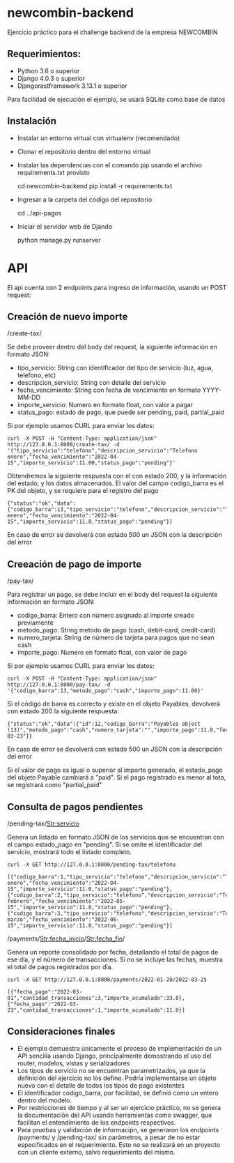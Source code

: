 # newcombin-backend

Ejercicio práctico para el challenge backend de la empresa NEWCOMBIN

## Requerimientos:

- Python 3.6 o superior
- Django 4.0.3 o superior
- Djangorestframework 3.13.1 o superior

Para facilidad de ejecución el ejemplo, se usará SQLite como base de datos

## Instalación


- Instalar un entorno virtual con virtualenv (recomendado)
- Clonar el repositorio dentro del entorno virtual
- Instalar las dependencias con el comando pip usando el archivo requirements.txt provisto

    cd newcombin-backend
    pip install -r requirements.txt

- Ingresar a la carpeta del código del repositorio

    cd ../api-pagos

- Iniciar el servidor web de Djando

    python manage.py runserver


# API

El api cuenta con 2 endpoints para ingreso de información, usando un POST request:

## Creación de nuevo importe

/create-tax/

Se debe proveer dentro del body del request, la siguiente información en formato JSON:

- tipo_servicio: String con identificador del tipo de servicio (luz, agua, telefono, etc)
- descripcion_servicio: String con detalle del servicio
- fecha_vencimiento: String con fecha de vencimiento en formato YYYY-MM-DD
- importe_servicio: Numero en formato float, con valor a pagar
- status_pago: estado de pago, que puede ser pending, paid, partial_paid

Si por ejemplo usamos CURL para enviar los datos:

    curl -X POST -H "Content-Type: application/json" http://127.0.0.1:8000/create-tax/ -d '{"tipo_servicio":"telefono","descripcion_servicio":"Telefono  enero","fecha_vencimiento":"2022-04-15","importe_servicio":11.00,"status_pago":"pending"}'

Obtendremos la siguiente respuesta con el con estado 200, y la información del estado, y los datos almacenados. El valor del campo codigo_barra es el PK del objeto, y se requiere para el registro del pago

    {"status":"ok","data":{"codigo_barra":13,"tipo_servicio":"telefono","descripcion_servicio":"Telefono  enero","fecha_vencimiento":"2022-04-15","importe_servicio":11.0,"status_pago":"pending"}}

En caso de error se devolverá con estado 500 un JSON con la descripción del error

## Creeación de pago de importe

/pay-tax/

Para registrar un pago, se debe incluir en el body del request la siguiente información en formato JSON:

- codigo_barra: Entero con número asignado al importe creado previamente
- metodo_pago: String metodo de pago (cash, debit-card, credit-card)
- numero_tarjeta: String de número de tarjeta para pagos que no sean cash
- importe_pago: Numero en formato float, con valor de pago

Si por ejemplo usamos CURL para enviar los datos:

    curl -X POST -H "Content-Type: application/json" http://127.0.0.1:8000/pay-tax/ -d '{"codigo_barra":13,"metodo_pago":"cash","importe_pago":11.00}'

Si el código de barra es correcto y existe en el objeto Payables, devolverá con estado 200 la siguiente respuesta:

    {"status":"ok","data":{"id":12,"codigo_barra":"Payables object (13)","metodo_pago":"cash","numero_tarjeta":"","importe_pago":11.0,"fecha_pago":"2022-03-23"}}

En caso de error se devolverá con estado 500 un JSON con la descripción del error

Si el valor de pago es igual o superior al importe generado, el estado_pago del objeto Payable cambiará a "paid". Si el pago registrado es menor al tota, se registrará como "partial_paid"

## Consulta de pagos pendientes

/pending-tax/<Str:servicio>

Genera un listado en formato JSON de los servicios que se encuentran con el campo estado_pago en "pending". Si se omite el identificador del servicio, mostrará todo el listado completo.

    curl -X GET http://127.0.0.1:8000/pending-tax/telefono

    [{"codigo_barra":1,"tipo_servicio":"telefono","descripcion_servicio":"Telefono  enero","fecha_vencimiento":"2022-04-15","importe_servicio":11.0,"status_pago":"pending"},{"codigo_barra":2,"tipo_servicio":"telefono","descripcion_servicio":"Telefono febrero","fecha_vencimiento":"2022-05-15","importe_servicio":11.0,"status_pago":"pending"},{"codigo_barra":3,"tipo_servicio":"telefono","descripcion_servicio":"Telefono marzo","fecha_vencimiento":"2022-06-15","importe_servicio":11.0,"status_pago":"pending"}]

/payments/<Str:fecha_inicio>/<Str:fecha_fin>/

Genera un reporte consolidado por fecha, detallando el total de pagos de ese día, y el número de transacciones. Si no se incluye las fechas, muestra el total de pagos registrados por día.

    curl -X GET http://127.0.0.1:8000/payments/2022-01-20/2022-03-25

    [{"fecha_pago":"2022-03-01","cantidad_transacciones":3,"importe_acumulado":33.0},{"fecha_pago":"2022-03-23","cantidad_transacciones":1,"importe_acumulado":11.0}]

## Consideraciones finales

- El ejemplo demuestra únicamente el proceso de implementación de un API sencilla usando Django, principalmente demostrando el uso del router, modelos, vistas y serializadores
- Los tipos de servicio no se encuentran parametrizados, ya que la definición del ejercicio no los define. Podría implementarse un objeto nuevo con el detalle de todos los tipos de pago existentes
- El identificador codigo_barra, por facilidad, se definió como un entero dentro del modelo.
- Por restricciones de tiempo y al ser un ejercicio práctico, no se genera la documentación del API usando herramientas como swagger, que facilitan el entendimiento de los endpoints respectivos.
- Para pruebas y validación de informaciṕn, se generaron los endpoints /payments/ y /pending-tax/ sin parámetros, a pesar de no estar especificados en el requerimiento. Esto no se realizará en un proyecto con un cliente externo, salvo requerimiento del mismo.









